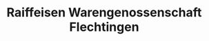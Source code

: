 ---
title: "Raiffeisen Warengenossenschaft Flechtingen"
url: /flechtingen/raiffeisen-warengenossenschaft-flechtingen/
shop: Baustoffe
---